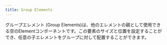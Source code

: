 ```yaml
---
title: Group Elements
---
```


グループエレメント (Group Elements)は、他のエレメントの親として使用できる空のElementコンポーネントです。この要素のサイズと位置を設定することができ、任意の子エレメントをグループに対して配置することができます。
